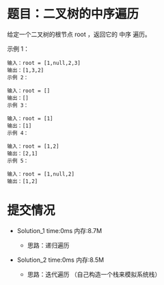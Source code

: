 # 题目：二叉树的中序遍历
给定一个二叉树的根节点 root ，返回它的 中序 遍历。


示例 1：
```
输入：root = [1,null,2,3]
输出：[1,3,2]
示例 2：

输入：root = []
输出：[]
示例 3：

输入：root = [1]
输出：[1]
示例 4：

输入：root = [1,2]
输出：[2,1]
示例 5：

输入：root = [1,null,2]
输出：[1,2]
```

# 提交情况 
- Solution_1  time:0ms      内存:8.7M
    - 思路：递归遍历

- Solution_2  time:0ms      内存:8.5M
    - 思路：迭代遍历 （自己构造一个栈来模拟系统栈）

